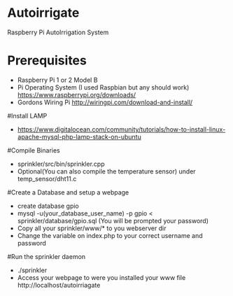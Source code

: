 # Autoirrigate
Raspberry Pi AutoIrrigation System

# Prerequisites
* Raspberry Pi 1 or 2 Model B
* Pi Operating System (I used Raspbian but any should work) https://www.raspberrypi.org/downloads/
* Gordons Wiring Pi http://wiringpi.com/download-and-install/

#Install LAMP

* https://www.digitalocean.com/community/tutorials/how-to-install-linux-apache-mysql-php-lamp-stack-on-ubuntu

#Compile Binaries
* sprinkler/src/bin/sprinkler.cpp
* Optional(You can also compile the temperature sensor) under temp_sensor/dht11.c

#Create a Database  and setup a webpage
* create database gpio
* mysql -u(your_database_user_name) -p gpio  < sprinkler/database/gpio.sql (You will be prompted your password)
* Copy  all   your sprinkler/www/* to you webserver dir
* Change the variable on index.php to your correct username and password

#Run the sprinkler daemon
* ./sprinkler
* Access your webpage to were you installed your www file  http://localhost/autoirriagate


